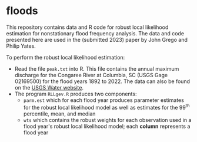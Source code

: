 # floods

This repository contains data and R code for robust local likelihood estimation for nonstationary flood frequency analysis. The data and code presented here are used in the (submitted 2023) paper by John Grego and Philip Yates.

To perform the robust local likelihood estimation:

  - Read the file `peak.txt` into R. This file contains the annual maximum discharge for the Congaree River at Columbia, SC (USGS Gage 02169500) for the flood years 1892 to 2022. The data can also be found on the [USGS Water website](https://nwis.waterdata.usgs.gov/sc/nwis/peak?site_no=02169500&agency_cd=USGS&format=html).
  - The program `RLLgev.R` produces two components:
    - `parm.est` which for each flood year produces parameter estimates for the robust local likelihood model as well as estimates for the 99<sup>th</sup> percentile, mean, and median
    - `wts` which contains the robust weights for each observation used in a flood year's robust local likelihood model; each **column** represents a flood year
